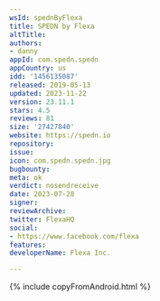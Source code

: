 ```yaml
---
wsId: spednByFlexa
title: SPEDN by Flexa
altTitle: 
authors:
- danny
appId: com.spedn.spedn
appCountry: us
idd: '1456135087'
released: 2019-05-13
updated: 2023-11-22
version: 23.11.1
stars: 4.5
reviews: 81
size: '27427840'
website: https://spedn.io
repository: 
issue: 
icon: com.spedn.spedn.jpg
bugbounty: 
meta: ok
verdict: nosendreceive
date: 2023-07-28
signer: 
reviewArchive: 
twitter: FlexaHQ
social:
- https://www.facebook.com/flexa
features: 
developerName: Flexa Inc.

---
```


{% include copyFromAndroid.html %}
